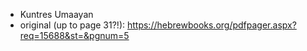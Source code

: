   * Kuntres Umaayan
  * original (up to page 31?!): https://hebrewbooks.org/pdfpager.aspx?req=15688&st=&pgnum=5
